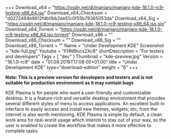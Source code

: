 +++
Download_x64 = "https://osdn.net/dl/manjaro/manjaro-kde-18.1.0-rc9-testing-x86_64.iso"
Download_x64_Checksum = "d0272464e8812fdb0bb2ee51c0f55b79365053da"
Download_x64_Sig = "https://osdn.net/dl/manjaro/manjaro-kde-18.1.0-rc9-testing-x86_64.iso.sig"
Download_x64_Torrent = "https://osdn.net/dl/manjaro/manjaro-kde-18.1.0-rc9-testing-x86_64.iso.torrent"
Download_x86 = ""
Download_x86_Checksum = ""
Download_x86_Sig = ""
Download_x86_Torrent = ""
Name = "Under Development KDE"
Screenshot = "kde-full.jpg"
Youtube = "FHMBocs2Xc8"
shortDescription = "For testers and developers"
Tags = [ "dev" ]
Thumbnail = "kde-preview.jpg"
Version = "18.1.0-rc9"
date = "01.09.2019T17:08:00+01:00"
title = "Under Development KDE"
type="download-edition"
weight = "6"
+++

**Note: This is a preview version for developers and testers and is not suitable for production environment as it may contain bugs**

KDE Plasma is for people who want a user-friendly and customizable desktop. It is a feature-rich and versatile desktop environment that provides several different styles of menu to access applications. An excellent built-in interface to easily access and install new themes, widgets, etc, from the internet is also worth mentioning. KDE Plasma is simple by default, a clean work area for real-world usage which intends to stay out of your way, so the user is enabled to create the workflow that makes it more effective to complete tasks.

